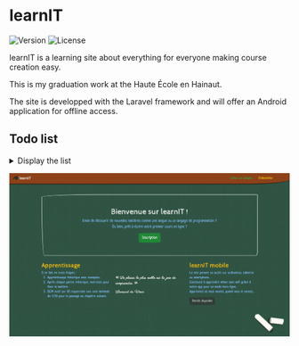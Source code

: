 # learnIT

![Version](https://img.shields.io/badge/version-1.0-blue.svg)
![License](https://img.shields.io/badge/license-GPL--3.0-orange.svg)

learnIT is a learning site about everything for everyone making course creation easy.    

This is my graduation work at the Haute École en Hainaut.

The site is developped with the Laravel framework and will offer an Android application for offline access.

## Todo list

<details><summary>Display the list</summary>

- [x] Course creation
- [x] Course edition
- [x] Unrated quiz
- [x] Quiz rated out of 10
- [x] Next chapter unlocked from 7/10
- [x] Various MCQs available, some of which will be chosen at random
	- [x] Import a quiz from a file
- [x] Custom QCM correction based on response _(semi-automatic)_
- [x] Chapter and Course Success Trophies
- [x] Statistics
	- [x] for each student
	- [x] for the course creator
- [x] Save from a `.csv` file and send mails automatically in this case
- [x] Possibility to hide questions
- [ ] Generate a PDF from selected chapter(s)
- [ ] Different levels of difficulty depending on the age or level of the user
- [ ] Bonus
	- [ ] Choice of the difficulty of the questions, as well as management of their weighting
	- [ ] Creating of an Android mobile application for offline access

### Added after the defence

- [ ] Add an administrator role _(kind of like the one of Wikipedia)_
- [ ] Add course verification by the administrators
- [ ] Add RGPD support _(possibility to download personal data, etc.)_
- [ ] Add image support in courses
- [ ] Add more security _(against multiple signins, DB overload...)_
</details>

![Homepage](preview.png "Homepage")
